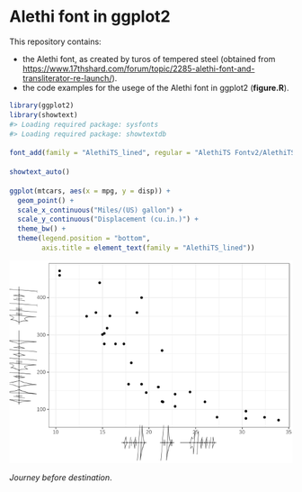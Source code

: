 
<!-- README.md is generated from README.Rmd. Please edit that file -->

# Alethi font in ggplot2

This repository contains:

- the Alethi font, as created by turos of tempered steel (obtained from
  <https://www.17thshard.com/forum/topic/2285-alethi-font-and-transliterator-re-launch/>).
- the code examples for the usege of the Alethi font in ggplot2
  (**figure.R**).

``` r
library(ggplot2)
library(showtext)
#> Loading required package: sysfonts
#> Loading required package: showtextdb

font_add(family = "AlethiTS_lined", regular = "AlethiTS Fontv2/AlethiTS_lined.ttf")

showtext_auto()

ggplot(mtcars, aes(x = mpg, y = disp)) +
  geom_point() +
  scale_x_continuous("Miles/(US) gallon") +
  scale_y_continuous("Displacement (cu.in.)") +
  theme_bw() +
  theme(legend.position = "bottom",
        axis.title = element_text(family = "AlethiTS_lined"))
```

![](README_files/figure-gfm/example-1.png)<!-- -->

*Journey before destination*.

